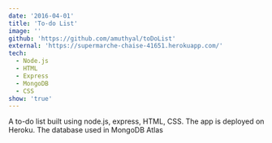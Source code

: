 ```yaml
---
date: '2016-04-01'
title: 'To-do List'
image: ''
github: 'https://github.com/amuthyal/toDoList'
external: 'https://supermarche-chaise-41651.herokuapp.com/'
tech:
  - Node.js
  - HTML
  - Express
  - MongoDB
  - CSS
show: 'true'
---
```


A to-do list built using node.js, express, HTML, CSS. The app is deployed on Heroku. The database used in MongoDB Atlas
